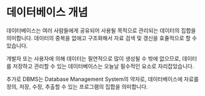 # 데이터베이스 개념

데이터베이스는 여러 사람들에게 공유되어 사용될 목적으로 관리되는 데이터의 집합을 의미합니다.
데이터의 중복을 없애고 구조화해서 자료 검색 및 갱신을 효쥴적으로 할 수 있습니다.

개발자 또는 사용자에 의해 데이터는 필연적으로 많이 생성될 수 밖에 없으므로, 데이터를 저장하고
관리할 수 있는 데이터베이스는 오늘날 필수적인 요소로 자리잡았습니다.

추가로 DBMS는 Database Management System의 약자로, 데이터베이스에 자료를 정의, 저장,
수정, 추출할 수 있는 프로그램의 집합을 의미합니다.